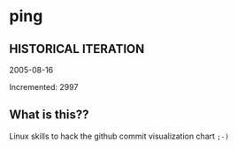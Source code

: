 # ping

## HISTORICAL ITERATION
2005-08-16

Incremented: 2997

## What is this?? 
Linux skills to hack the github commit visualization chart `;-)`
